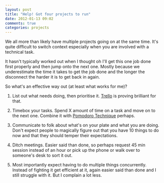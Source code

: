 ```yaml
---
layout: post
title: "Help! Got four projects to run"
date: 2012-01-13 09:02
comments: true
categories: projects
---
```


We all more than likely have multiple projects going on at the same time. It's quite difficult to switch context especially when you are involved with a technical task.

It hasn't typically worked out when I thought oh I'll get this one job done first properly and then jump onto the next one. Mostly because we underestimate the time it takes to get the job done and the longer the disconnect the harder it is to get back in again. 

So what's an effective way out (at least what works for me)?

<!-- more -->

1. List out what needs doing, then prioritise it. [Trello](www.trello.com) is proving brilliant for that.

2. Timebox your tasks. Spend X amount of time on a task and move on to the next one. Combine it with [Pomodoro Technique](http://www.pomodorotechnique.com/) perhaps.

3. Communicate to folk about what's on your plate and what you are doing. Don't expect people to magically figure out that you have 10 things to do now and that they should temper their expectations.

4. Ditch meetings. Easier said than done, so perhaps request 45 min session instead of an hour or pick up the phone or walk over to someone's desk to sort it out.

5. Most importantly expect having to do multiple things concurrently. Instead of fighting it get efficient at it, again easier said than done and I still struggle with it. But I complain a lot less.